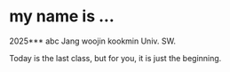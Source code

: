 # my name is ...


2025***         abc Jang woojin
kookmin Univ. SW.


Today is the last class, but for you, it is just the beginning.

